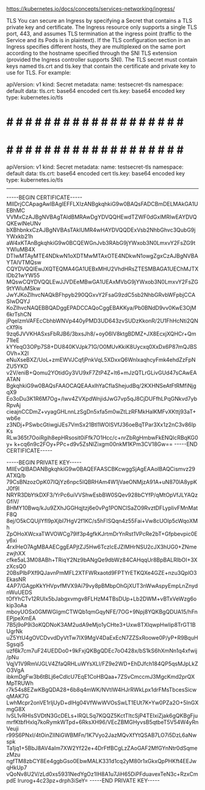 https://kubernetes.io/docs/concepts/services-networking/ingress/

TLS
You can secure an Ingress by specifying a Secret that contains a TLS private key and certificate. The Ingress resource only supports a single TLS port, 443, and assumes TLS termination at the ingress point (traffic to the Service and its Pods is in plaintext). If the TLS configuration section in an Ingress specifies different hosts, they are multiplexed on the same port according to the hostname specified through the SNI TLS extension (provided the Ingress controller supports SNI). The TLS secret must contain keys named tls.crt and tls.key that contain the certificate and private key to use for TLS. For example:


apiVersion: v1
kind: Secret
metadata:
  name: testsecret-tls
  namespace: default
data:
  tls.crt: base64 encoded cert
  tls.key: base64 encoded key
type: kubernetes.io/tls

# # # # # # # # # # # # # # # # # # # # #
# # # # # # # # # # # # # # # # # # # # #

apiVersion: v1
kind: Secret
metadata:
  name: testsecret-tls
  namespace: default
data:
  tls.crt: base64 encoded cert
  tls.key: base64 encoded key
type: kubernetes.io/tls

-----------------------------------------

-----BEGIN CERTIFICATE-----
MIIDrjCCApagAwIBAgIEFFLXIzANBgkqhkiG9w0BAQsFADCBmDELMAkGA1UEBhMC
VVMxCzAJBgNVBAgTAldBMRAwDgYDVQQHEwdTZWF0dGxlMRIwEAYDVQQKEwlNeUNv
bXBhbnkxCzAJBgNVBAsTAklUMR4wHAYDVQQDExVsb2NhbGhvc3QubG9jYWxkb21h
aW4xKTAnBgkqhkiG9w0BCQEWGnJvb3RAbG9jYWxob3N0LmxvY2FsZG9tYWluMB4X
DTIwMTAyMTE4NDkwN1oXDTMwMTAxOTE4NDkwN1owgZgxCzAJBgNVBAYTAlVTMQsw
CQYDVQQIEwJXQTEQMA4GA1UEBxMHU2VhdHRsZTESMBAGA1UEChMJTXlDb21wYW55
MQswCQYDVQQLEwJJVDEeMBwGA1UEAxMVbG9jYWxob3N0LmxvY2FsZG9tYWluMSkw
JwYJKoZIhvcNAQkBFhpyb290QGxvY2FsaG9zdC5sb2NhbGRvbWFpbjCCASIwDQYJ
KoZIhvcNAQEBBQADggEPADCCAQoCggEBAKKya/Pb0BNdD9vv0KwE3OjM6krTshCN
jPqelzmVAFEcCbhbWNVp440yPMD3UD643zvSUDzKkonR/2U1FhHcNti2QNcXf9is
9zq6JVVKHASxsFbRJB6/3bxsJh8/+oy06lV8ktgBDMZ+JX8EcxjXQHCr+Qm71leE
kYYeqO3OPp7S8+DU840KVJpk71G/O0MUvKkiK8Uycxq0XxDx6P87mQJBSOVh+X2l
eNuXseBXZ/UoL+zmEWVJCqfjPnkVqL5XDxxQ6WnlxaqhcyFmk4ehdZzFpNZU5YKD
v2V/eniB+Qomu2YOtidGy3VU9xF7ZtP4Z+lt6+mJzQTLrGLivGUd47sCAwEAATAN
BgkqhkiG9w0BAQsFAAOCAQEAAxlhYaCflaShejudBq/2KXHNSeAtFtRMfiNjgqX9
Eo3oDu3K1R6M7Og+/lwv4ZVXpdWnjidJwG7vp5qJ8CjDUFfhLPqGNkvd7ybRpvAj
cieajnCCDmZ+vyagGHLnnLzSgDn5xfa5m0wZtLzRFMkHalKMFvXKttj93aT+wb6e
z3NDj+PSwbcGtiwgiJEs7VmSx21Btl1WOlSVfJ36oeBqTPar3Xx1z2nC3v86IpKs
RLw365t7OoiRgih8epHRsosit0iFfk7O1Hcc/c+nrZbRgHmbwFkENQlcRBqKG0y+
k+cq6n9c2FOy+PPc+d9v5ZsNlZixgm00nkM1KPm3CV18Gw==
-----END CERTIFICATE-----

-----BEGIN PRIVATE KEY-----
MIIEvQIBADANBgkqhkiG9w0BAQEFAASCBKcwggSjAgEAAoIBAQCismvz29ATXQ/b
79CsBNzozOpK07IQjYz6npc5lQBRHAm4W1jVaeONMjzA91A+uN870lA8ypKJ0f9l
NRYR3DbYtkDXF3/YrPc6uiVVShwEsbBW0SQev928bCYfP/qMtOpVfJLYAQzGfiV/
BHMY10Bwq/kJu9ZXhJGGHqjtzj6e0vPg1PONClSaZO9RvztDFLypIivFMnMatF8Q
8ej/O5kCQUjlYfl9pXjbl7HgV2f1KC/s5hFlSQqn4z55Fai+Vw8cUOlp5cWqoXMh
ZpOHoXWcxaTWVOWCg79lf3p4gfkKJrtmDrYnRst1VPcRe2bT+Gfpbevpic0Ey6xi
4rxlHeO7AgMBAAECggEAPjtZJ5Hw6TczlcEJZIMHrNSU2cJX3hUG0+ZNmezwjhXX
cfke5aL3M08ABh+TRiqY2Nz9bANgQe9dbWz84CAHqqUr8BpBALRIbOI+3XzXcsQ0
20BsPIbPXf9QJavnPmMFL2XTFWRxaotd9FPTYrETKQXe4GZE+nzu3QplO3EkasNR
4AP7/GAgpKkYHVpvfMVX9Ai79vy8pBMbpOhGjXUT3nWwAspyEmpLnZnydnWuUEDS
tOfYhCTv12RUIx5bJabgxvmgv8FLHzM4TBsDUp+Lb2DWM+vBTxVeWzg6okip3oAa
mboyUOSx0GMWGlgmCTWQb1qmGqyNFE/7OG+9Npj8YQKBgQDUA15/hFnEPjpeXmEA
7B5j9oP9i3oKQDNoK3AM2udA9eMjo1yCHte3+Uxw8TXlqwpHwIip8TrGT1BUgrNk
uZ5YtU4gOVCDvvdDyVtTw7IX9MgV4DaExEcN7ZZSxRoowe0P/yP+R9BquHSgsqi5
uzf6k7cm7uF24UEDDo0+9kFxjQKBgQDEc7oO428x/bS1kS6hXmNn1q4xfwij/pNu
VqjV1V9RmVJGLV4ZfaQRHLuWYsXLl/FZ9e2WD+EhDJfch184QP5qsMJpLkZO3VgA
ibkmDgFw3b6tBLj6eCdlcU7EqE1CoHBQaa+7ZSvCmccmJ3MgcKmd2prQXMpTRUWh
r7k54s8EZwKBgQDA28+6b8q4mWK/NVtIW4HJrRWkLpx1drFMsTbcesSicwqMAK7G
LwhMcpr2onVE1rIjUyD+dlHg04VfWwWVOsSwLT1EUt7K+Yw0PZa2O+5lnGXmgG8X
lvSL1vRHlsSVDtN3GcDELs+IRQLSq7KQQZ5KctTItcSjP4TEIxiZjak6gQKBgFju
mrfKtbfHxlq7koRymkWTpd+6RksXH96/VEcZBMGHyvsB5qtbeT5V54W4yRnVeuji
r99S6PNxI/4tOinZIlNiGWBMFn/1K7Vyo2JazMQvXfYtQSAB7LO7i5DzL6aNwspk
Ta1jq1+5BbJ8AV4aIm7XW2Yf22e+4DrFtfBCgLzZAoGAF2MfGYnNtr0dSqmezMzu
ngfTM8zbCY8Ee4ggbGso0EbwMALK331d1cq2yM80r1xGkxQpPHKft4EEJwqHkUp7
vQoNv8U2V/zLd0xs5931NedYgOz1IH8A1u7JiH65DiPFduavexTeN3c+RzxCmpdE
Irurog+4c23pz+drph3iSeY=
-----END PRIVATE KEY-----